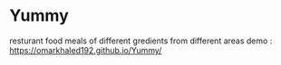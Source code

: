 # Yummy
resturant food meals of different gredients from different areas
demo : https://omarkhaled192.github.io/Yummy/
